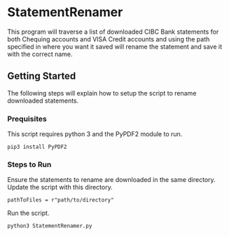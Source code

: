 # StatementRenamer
This program will traverse a list of downloaded CIBC Bank statements for both Chequing accounts and VISA Credit accounts and using the path specified in where you want it saved will rename the statement and save it with the correct name.

## Getting Started
The following steps will explain how to setup the script to rename downloaded statements.

### Prequisites
This script requires python 3 and the PyPDF2 module to run. 

```
pip3 install PyPDF2
```

### Steps to Run
Ensure the statements to rename are downloaded in the same directory. Update the script with this directory.
```
pathToFiles = r"path/to/directory"
```

Run the script.
```
python3 StatementRenamer.py
```
